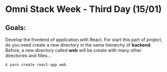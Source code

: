 # Omni Stack Week - Third Day (15/01)

## Goals:

Develop the frontend of application with React.
For start this part of project, do you need create a new directory in the same hierarchy of **backend**. Before, a new directory called **web** will be create with many other directories and filles... 

```
$ yarn create react-app web 
```
